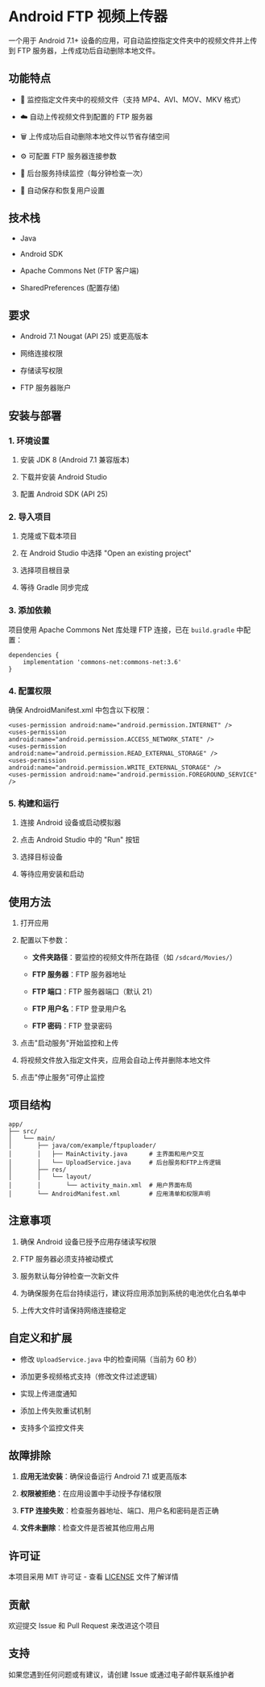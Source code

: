 # Android FTP 视频上传器

一个用于 Android 7.1+ 设备的应用，可自动监控指定文件夹中的视频文件并上传到 FTP 服务器，上传成功后自动删除本地文件。

## 功能特点

-   📁 监控指定文件夹中的视频文件（支持 MP4、AVI、MOV、MKV 格式）
    
-   ☁️ 自动上传视频文件到配置的 FTP 服务器
    
-   🗑️ 上传成功后自动删除本地文件以节省存储空间
    
-   ⚙️ 可配置 FTP 服务器连接参数
    
-   🔄 后台服务持续监控（每分钟检查一次）
    
-   💾 自动保存和恢复用户设置
    

## 技术栈

-   Java
    
-   Android SDK
    
-   Apache Commons Net (FTP 客户端)
    
-   SharedPreferences (配置存储)
    

## 要求

-   Android 7.1 Nougat (API 25) 或更高版本
    
-   网络连接权限
    
-   存储读写权限
    
-   FTP 服务器账户
    

## 安装与部署

### 1\. 环境设置

1.  安装 JDK 8 (Android 7.1 兼容版本)
    
2.  下载并安装 Android Studio
    
3.  配置 Android SDK (API 25)
    

### 2\. 导入项目

1.  克隆或下载本项目
    
2.  在 Android Studio 中选择 "Open an existing project"
    
3.  选择项目根目录
    
4.  等待 Gradle 同步完成
    

### 3\. 添加依赖

项目使用 Apache Commons Net 库处理 FTP 连接，已在 `build.gradle` 中配置：



```
dependencies {
    implementation 'commons-net:commons-net:3.6'
}
```

### 4\. 配置权限

确保 AndroidManifest.xml 中包含以下权限：



```
<uses-permission android:name="android.permission.INTERNET" />
<uses-permission android:name="android.permission.ACCESS_NETWORK_STATE" />
<uses-permission android:name="android.permission.READ_EXTERNAL_STORAGE" />
<uses-permission android:name="android.permission.WRITE_EXTERNAL_STORAGE" />
<uses-permission android:name="android.permission.FOREGROUND_SERVICE" />
```

### 5\. 构建和运行

1.  连接 Android 设备或启动模拟器
    
2.  点击 Android Studio 中的 "Run" 按钮
    
3.  选择目标设备
    
4.  等待应用安装和启动
    

## 使用方法

1.  打开应用
    
2.  配置以下参数：
    
    -   **文件夹路径**：要监控的视频文件所在路径（如 `/sdcard/Movies/`）
        
    -   **FTP 服务器**：FTP 服务器地址
        
    -   **FTP 端口**：FTP 服务器端口（默认 21）
        
    -   **FTP 用户名**：FTP 登录用户名
        
    -   **FTP 密码**：FTP 登录密码
        
3.  点击"启动服务"开始监控和上传
    
4.  将视频文件放入指定文件夹，应用会自动上传并删除本地文件
    
5.  点击"停止服务"可停止监控
    

## 项目结构


```
app/
├── src/
│   └── main/
│       ├── java/com/example/ftpuploader/
│       │   ├── MainActivity.java      # 主界面和用户交互
│       │   └── UploadService.java     # 后台服务和FTP上传逻辑
│       ├── res/
│       │   └── layout/
│       │       └── activity_main.xml  # 用户界面布局
│       └── AndroidManifest.xml        # 应用清单和权限声明
```

## 注意事项

1.  确保 Android 设备已授予应用存储读写权限
    
2.  FTP 服务器必须支持被动模式
    
3.  服务默认每分钟检查一次新文件
    
4.  为确保服务在后台持续运行，建议将应用添加到系统的电池优化白名单中
    
5.  上传大文件时请保持网络连接稳定
    

## 自定义和扩展

-   修改 `UploadService.java` 中的检查间隔（当前为 60 秒）
    
-   添加更多视频格式支持（修改文件过滤逻辑）
    
-   实现上传进度通知
    
-   添加上传失败重试机制
    
-   支持多个监控文件夹
    

## 故障排除

1.  **应用无法安装**：确保设备运行 Android 7.1 或更高版本
    
2.  **权限被拒绝**：在应用设置中手动授予存储权限
    
3.  **FTP 连接失败**：检查服务器地址、端口、用户名和密码是否正确
    
4.  **文件未删除**：检查文件是否被其他应用占用
    

## 许可证

本项目采用 MIT 许可证 - 查看 [LICENSE](https://LICENSE) 文件了解详情

## 贡献

欢迎提交 Issue 和 Pull Request 来改进这个项目

## 支持

如果您遇到任何问题或有建议，请创建 Issue 或通过电子邮件联系维护者
